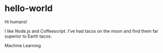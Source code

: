 # hello-world

Hi humans!

I like Node.js and Coffeescript.
I've had tacos on the moon and find them far superior to Earth tacos.

Machine Learning

